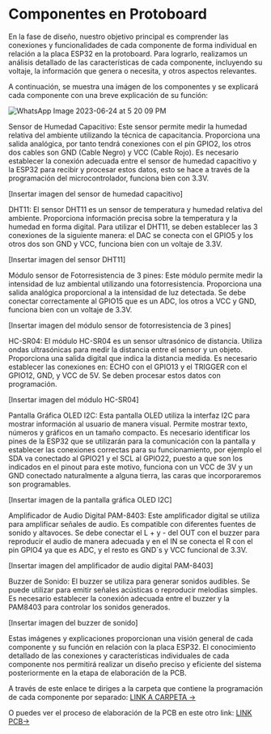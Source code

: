 # Componentes en Protoboard

En la fase de diseño, nuestro objetivo principal es comprender las conexiones y funcionalidades de cada componente de forma individual en relación a la placa ESP32 en la protoboard. Para lograrlo, realizamos un análisis detallado de las características de cada componente, incluyendo su voltaje, la información que genera o necesita, y otros aspectos relevantes.

A continuación, se muestra una imágen de los componentes y se explicará cada componente con una breve explicación de su función:

![WhatsApp Image 2023-06-24 at 5 20 09 PM](https://github.com/JU4NR0D/Optimus-Plant/assets/136518038/ed6ebcd6-33b1-4b65-bcf5-cb6d327b220a)


Sensor de Humedad Capacitivo: Este sensor permite medir la humedad relativa del ambiente utilizando la técnica de capacitancia. Proporciona una salida analógica, por tanto tendrá conexiones con el pin GPIO2, los otros dos cables son GND (Cable Negro) y VCC (Cable Rojo). Es necesario establecer la conexión adecuada entre el sensor de humedad capacitivo y la ESP32 para recibir y procesar estos datos, esto se hace a través de la programación del microcontrolador, funciona bien con 3.3V.

[Insertar imagen del sensor de humedad capacitivo]

DHT11: El sensor DHT11 es un sensor de temperatura y humedad relativa del ambiente. Proporciona información precisa sobre la temperatura y la humedad en forma digital. Para utilizar el DHT11, se deben establecer las 3 conexiones de la siguiente manera: el DAC se conecta con el GPIO5 y los otros dos son GND y VCC, funciona bien con un voltaje de 3.3V.

[Insertar imagen del sensor DHT11]

Módulo sensor de Fotorresistencia de 3 pines: Este módulo permite medir la intensidad de luz ambiental utilizando una fotorresistencia. Proporciona una salida analógica proporcional a la intensidad de luz detectada. Se debe conectar correctamente al GPIO15 que es un ADC, los otros a VCC y GND, funciona bien con un voltaje de 3.3V.

[Insertar imagen del módulo sensor de fotorresistencia de 3 pines]

HC-SR04: El módulo HC-SR04 es un sensor ultrasónico de distancia. Utiliza ondas ultrasónicas para medir la distancia entre el sensor y un objeto. Proporciona una salida digital que indica la distancia medida. Es necesario establecer las conexiones en: ECHO con el GPIO13 y el TRIGGER con el GPIO12, GND, y VCC de 5V. Se deben procesar estos datos con programación.

[Insertar imagen del módulo HC-SR04]

Pantalla Gráfica OLED I2C: Esta pantalla OLED utiliza la interfaz I2C para mostrar información al usuario de manera visual. Permite mostrar texto, números y gráficos en un tamaño compacto. Es necesario identificar los pines de la ESP32 que se utilizarán para la comunicación con la pantalla y establecer las conexiones correctas para su funcionamiento, por ejemplo el SDA va conectado al GPIO21 y el SCL al GPIO22, puesto a que son los indicados en el pinout para este motivo, funciona con un VCC de 3V y un GND conectado naturalmente a alguna tierra, las caras que incorporaremos son programables.

[Insertar imagen de la pantalla gráfica OLED I2C]

Amplificador de Audio Digital PAM-8403: Este amplificador digital se utiliza para amplificar señales de audio. Es compatible con diferentes fuentes de sonido y altavoces. Se debe conectar el L + y - del OUT con el buzzer para reproducir el audio de manera adecuada y en el IN se conecta el R con el pin GPIO4 ya que es ADC, y el resto es GND´s y VCC funcional de 3.3V.

[Insertar imagen del amplificador de audio digital PAM-8403]

Buzzer de Sonido: El buzzer se utiliza para generar sonidos audibles. Se puede utilizar para emitir señales acústicas o reproducir melodías simples. Es necesario establecer la conexión adecuada entre el buzzer y la PAM8403 para controlar los sonidos generados.

[Insertar imagen del buzzer de sonido]

Estas imágenes y explicaciones proporcionan una visión general de cada componente y su función en relación con la placa ESP32. El conocimiento detallado de las conexiones y características individuales de cada componente nos permitirá realizar un diseño preciso y eficiente del sistema posteriormente en la etapa de elaboración de la PCB.

A través de este enlace te diriges a la carpeta que contiene la programación de cada componente por separado: [LINK A CARPETA →](https://github.com/JU4NR0D/Optimus-Plant/tree/main/%F0%9F%AA%B4%202.%20PROCESO%20DE%20DISE%C3%91O/2.%20%F0%9F%8C%BFPROGRAMAS%20INDIVIDUALES%20POR%20COMPONENTE)

O puedes ver el proceso de elaboración de la PCB en este otro link: [LINK PCB→](https://github.com/JU4NR0D/Optimus-Plant/tree/main/%F0%9F%AA%B4%202.%20PROCESO%20DE%20DISE%C3%91O/3.%20%F0%9F%8C%BFPCB)
